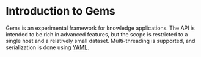 # Introduction to Gems

Gems is an experimental framework for knowledge applications. The API is intended to be rich in advanced features, but the scope is restricted to a single host and a relatively small dataset. Multi-threading is supported, and serialization is done using [YAML](https://en.wikipedia.org/wiki/YAML).